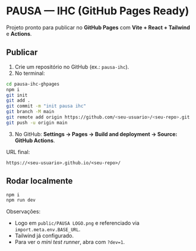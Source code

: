 # PAUSA — IHC (GitHub Pages Ready)

Projeto pronto para publicar no **GitHub Pages** com **Vite + React + Tailwind** e **Actions**.

## Publicar
1. Crie um repositório no GitHub (ex.: `pausa-ihc`).  
2. No terminal:
```bash
cd pausa-ihc-ghpages
npm i
git init
git add .
git commit -m "init pausa ihc"
git branch -M main
git remote add origin https://github.com/<seu-usuario>/<seu-repo>.git
git push -u origin main
```
3. No GitHub: **Settings → Pages → Build and deployment → Source: GitHub Actions**.

URL final:
```
https://<seu-usuario>.github.io/<seu-repo>/
```

## Rodar localmente
```bash
npm i
npm run dev
```

Observações:
- Logo em `public/PAUSA LOGO.png` e referenciado via `import.meta.env.BASE_URL`.
- Tailwind já configurado.
- Para ver o *mini test runner*, abra com `?dev=1`.
